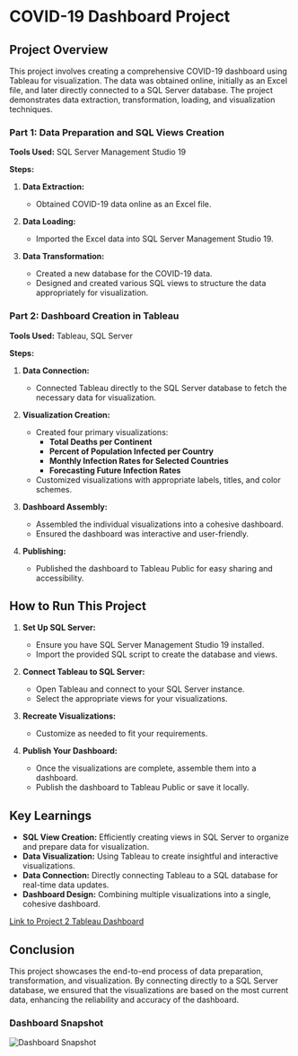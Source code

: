 # COVID-19 Dashboard Project

## Project Overview

This project involves creating a comprehensive COVID-19 dashboard using Tableau for visualization. The data was obtained online, initially as an Excel file, and later directly connected to a SQL Server database. The project demonstrates data extraction, transformation, loading, and visualization techniques.

### Part 1: Data Preparation and SQL Views Creation

**Tools Used:** SQL Server Management Studio 19

**Steps:**

1. **Data Extraction:**  
   - Obtained COVID-19 data online as an Excel file.

2. **Data Loading:**  
   - Imported the Excel data into SQL Server Management Studio 19.

3. **Data Transformation:**  
   - Created a new database for the COVID-19 data.
   - Designed and created various SQL views to structure the data appropriately for visualization.

### Part 2: Dashboard Creation in Tableau

**Tools Used:** Tableau, SQL Server

**Steps:**

1. **Data Connection:**  
   - Connected Tableau directly to the SQL Server database to fetch the necessary data for visualization.

2. **Visualization Creation:**  
   - Created four primary visualizations:
     - **Total Deaths per Continent**
     - **Percent of Population Infected per Country**
     - **Monthly Infection Rates for Selected Countries**
     - **Forecasting Future Infection Rates**
   - Customized visualizations with appropriate labels, titles, and color schemes.

3. **Dashboard Assembly:**  
   - Assembled the individual visualizations into a cohesive dashboard.
   - Ensured the dashboard was interactive and user-friendly.

4. **Publishing:**  
   - Published the dashboard to Tableau Public for easy sharing and accessibility.

## How to Run This Project

1. **Set Up SQL Server:**
   - Ensure you have SQL Server Management Studio 19 installed.
   - Import the provided SQL script to create the database and views.

2. **Connect Tableau to SQL Server:**
   - Open Tableau and connect to your SQL Server instance.
   - Select the appropriate views for your visualizations.

3. **Recreate Visualizations:**
   - Customize as needed to fit your requirements.

4. **Publish Your Dashboard:**
   - Once the visualizations are complete, assemble them into a dashboard.
   - Publish the dashboard to Tableau Public or save it locally.

## Key Learnings

- **SQL View Creation:** Efficiently creating views in SQL Server to organize and prepare data for visualization.
- **Data Visualization:** Using Tableau to create insightful and interactive visualizations.
- **Data Connection:** Directly connecting Tableau to a SQL database for real-time data updates.
- **Dashboard Design:** Combining multiple visualizations into a single, cohesive dashboard.

[Link to Project 2 Tableau Dashboard](https://public.tableau.com/app/profile/nikhil.das.karavatt/viz/Covid_17194575858990/Dashboard1?publish=yes)


## Conclusion

This project showcases the end-to-end process of data preparation, transformation, and visualization. By connecting directly to a SQL Server database, we ensured that the visualizations are based on the most current data, enhancing the reliability and accuracy of the dashboard.

### Dashboard Snapshot

![Dashboard Snapshot](<Path to Your Dashboard Snapshot Image>)
